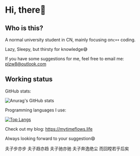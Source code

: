 # Hi, there:wave:

## Who is this?

A normal university student in CN, mainly focusing on`c++` coding.

Lazy, Sleepy, but thirsty for knowledge:sweat_smile:

If you have some suggestions for me, feel free to email me: plzw8@outlook.com

## Working status

GitHub stats:

![Anurag's GitHub stats](https://github-readme-stats.vercel.app/api?username=YangWithU&show_icons=true&theme=radical)

Programming languages I use:

[![Top Langs](https://github-readme-stats.vercel.app/api/top-langs/?username=YangWithU&layout=compact)](https://github.com/anuraghazra/github-readme-stats)


Check out my blog: https://mytimeflows.life

Always looking forward to your suggestion:smile:

夫子步亦步 夫子趋亦趋 夫子驰亦驰 夫子奔逸绝尘 而回瞠若乎后矣
